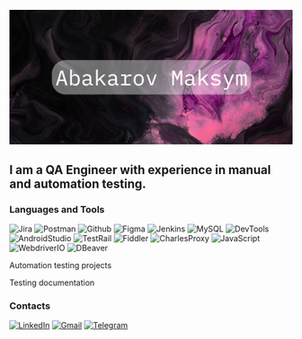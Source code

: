 [![Header](https://github.com/abakarovmaks/abakarovmaks/blob/main/assets/abakarovmaksym.png)]()

## I am a QA Engineer with experience in manual and automation testing.

### Languages and Tools

![Jira](https://img.shields.io/badge/-Jira-06050B?style=for-the-badge&logo=jira&logoColor=2580F7)
![Postman](https://img.shields.io/badge/-Postman-06050B?style=for-the-badge&logo=postman&logoColor=F76935)
![Github](https://img.shields.io/badge/-Github-06050B?style=for-the-badge&logo=github&logoColor=2E6BA4)
![Figma](https://img.shields.io/badge/-Figma-06050B?style=for-the-badge&logo=figma&logoColor=8713F4)
![Jenkins](https://img.shields.io/badge/-Jenkins-06050B?style=for-the-badge&logo=jenkins&logoColor=CC3631)
![MySQL](https://img.shields.io/badge/-MySQL-06050B?style=for-the-badge&logo=mysql&logoColor=DD8A00)
![DevTools](https://img.shields.io/badge/-DevTools-06050B?style=for-the-badge&logo=googlechrome&logoColor=FFBE12)
![AndroidStudio](https://img.shields.io/badge/-AndroidStudio-06050B?style=for-the-badge&logo=android&logoColor=32DE84)
![TestRail](https://img.shields.io/badge/-TestRail-06050B?style=for-the-badge&logo=testrail&logoColor=289F4D)
![Fiddler](https://img.shields.io/badge/-Fiddler-06050B?style=for-the-badge&logo=fiddler&logoColor=289F4D)
![CharlesProxy](https://img.shields.io/badge/-CharlesProxy-06050B?style=for-the-badge&logo=charlesproxy&logoColor=289F4D)
![JavaScript](https://img.shields.io/badge/-JavaScript-06050B?style=for-the-badge&logo=javascript&logoColor=EFD81D)
![WebdriverIO](https://img.shields.io/badge/-WebdriverIO-06050B?style=for-the-badge&logo=webdriverio&logoColor=EA5906)
![DBeaver](https://img.shields.io/badge/-DBeaver-06050B?style=for-the-badge&logo=dbeaver&logoColor=EA5906)

Automation testing projects

Testing documentation

### Contacts

[![LinkedIn](https://img.shields.io/badge/-LinkedIn-06050B?style=for-the-badge&logo=linkedin&logoColor=0A66C2)](https://www.linkedin.com/in/maksymabakarov/)
[![Gmail](https://img.shields.io/badge/-Gmail-06050B?style=for-the-badge&logo=gmail&logoColor=EA4335)](mailto:abakarovmaks@gmail.com">)
[![Telegram](https://img.shields.io/badge/-Telegram-06050B?style=for-the-badge&logo=telegram&logoColor=33A8DA)](https://telegram.me/abakarovmaks)
